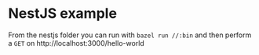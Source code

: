 # NestJS example

From the nestjs folder you can run with `bazel run //:bin` and then perform a `GET` on http://localhost:3000/hello-world

